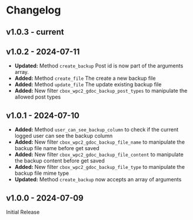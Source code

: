# Changelog

## v1.0.3 - current

## v1.0.2 - 2024-07-11

- **Updated:** Method `create_backup` Post id is now part of the arguments array.
- **Added:** Method `create_file` The create a new backup file
- **Added:** Method `update_file` The update existing backup file
- **Added:** New filter `cbox_wpc2_gdoc_backup_post_types` to manipulate the allowed post types

## v1.0.1 - 2024-07-10

- **Added:** Method `user_can_see_backup_column` to check if the current logged user can see the backup column
- **Added:** New filter `cbox_wpc2_gdoc_backup_file_name` to manipulate the backup file name before get saved
- **Added:** New filter `cbox_wpc2_gdoc_backup_file_content` to manipulate the backup content before get saved
- **Added:** New filter `cbox_wpc2_gdoc_backup_file_type` to manipulate the backup file mime type
- **Updated:** Method `create_backup` now accepts an array of arguments

## v1.0.0 - 2024-07-09

Initial Release
